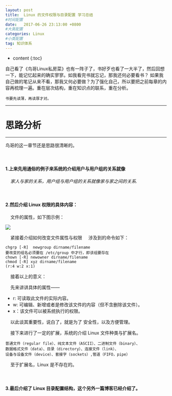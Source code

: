 ```yaml
---
layout: post
title:  Linux 的文件权限与目录配置 学习总结
#时间配置
date:   2017-06-26 23:13:00 +0800
#大类配置
categories: Linux
#小类配置
tag: 知识体系
---
```


* content
{:toc}


自己看了《鸟哥Linux私房菜》也有一阵子了，书好歹也看了一大半了，然后回想一下，能记忆起来的确实寥寥。如我看完书就忘记，那我还何必要看书？
如果我自己做的笔记从来不看，那我又何必要做？为了强化自己，所以要把之前每章的内容再梳理一遍。重在层次结构，重在知识点的联系，重在分析。

`书要先读薄，再读厚才对。`

----------------------------------------------

思路分析
============================================
---------------------------------------------

鸟哥的这一章节还是思路很清晰的。

　
#### 1.上来先用通俗的例子来系统的介绍用户与用户组的关系就像

&nbsp;&nbsp;&nbsp;&nbsp;*家人与家的关系，用户组与用户组的关系就像家与家之间的关系.*

　
#### 2.然后介绍 Linux 权限的具体内容：

&nbsp;&nbsp;&nbsp;&nbsp;文件的属性，如下图示例：

<p><img src="{{ '/styles/images/2017-06-26_Linux-file_attributes.png' | prepend: site.baseurl }}" /></p>

&nbsp;&nbsp;&nbsp;&nbsp;紧接着介绍如何改变文件属性与权限
&nbsp;&nbsp;&nbsp;&nbsp;涉及到的命令如下：

	chgrp [-R]  newgroup dirname/filename
	要改变的组名必须要在 /etc/group 中才行，即该组要存在
	chown [-R] newowner dirname/filename
	chmod [-R] xyz dirname/filename
	(r:4 w:2 x:1)

&nbsp;&nbsp;&nbsp;&nbsp;接着以上的意义：

&nbsp;&nbsp;&nbsp;&nbsp;先来讲讲具体的属性——

+ r: 可读取此文件的实际内容。
+ w: 可编辑、新增或者是修改该文件的内容（但不含删除该文件）。
+ x：该文件可以被系统执行的权限。

&nbsp;&nbsp;&nbsp;&nbsp;以此谈其重要性，说白了，就是为了 安全性，以及方便管理。

&nbsp;&nbsp;&nbsp;&nbsp;接下来进行了一定的扩展，系统的介绍 Linux 文件种类与扩展名。

	普通文件（regular file）、纯文本文件（ASCII）、二进制文件（binary）、
	数据格式文件（data）、目录（directory）、连接文件（link）、
	设备与设备文件（device）、套接字（sockets）,管道（FIFO，pipe）

&nbsp;&nbsp;&nbsp;&nbsp;至于扩展名，Linux 是不存在的。

　
#### 3.最后介绍了 Linux 目录配置结构，这个另外一篇博客已经介绍了。
